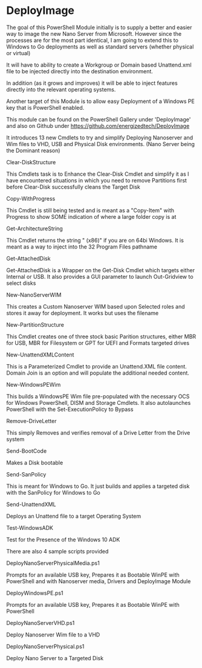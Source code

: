 # DeployImage
The goal of this PowerShell Module initially is to supply a better and easier way to image the new Nano Server from Microsoft.   However since the processes are for the most part identical, I am going to extend this to Windows to Go deployments as well as standard servers (whether physical or virtual)

It will have to ability to create a Workgroup or Domain based Unattend.xml file to be injected directly into the destination environment.

In addition (as it grows and improves) it will be able to inject features directly into the relevant operating systems.

Another target of this Module is to allow easy Deployment of a Windows PE key that is PowerShell enabled.

This module can be found on the PowerShell Gallery under 'DeployImage' and also on Github under https://github.com/energizedtech/DeployImage

It introduces 13 new Cmdlets to try and simplify Deploying Nanoserver and Wim files to VHD, USB and Physical Disk environments.  (Nano Server being the Dominant reason)

Clear-DiskStructure

This Cmdlets task is to Enhance the Clear-Disk Cmdlet and simplify it as I have encountered situations in which you need to remove Partitions first before Clear-Disk successfully cleans the Target Disk

Copy-WithProgress              

This Cmdlet is still being tested and is meant as a "Copy-Item" with Progress to show SOME indication of where a large folder copy is at

Get-ArchitectureString         

This Cmdlet returns the string " (x86)" if you are on 64bi Windows.  It is meant as a way to inject into the 32 Program Files pathname

Get-AttachedDisk                

Get-AttachedDisk is a Wrapper on the Get-Disk Cmdlet which targets either Internal or USB.  It also provides a GUI parameter to launch Out-Gridview to select disks

New-NanoServerWIM

This creates a Custom Nanoserver WIM based upon Selected roles and stores it away for deployment.   It works but uses the filename

New-PartitionStructure         

This Cmdlet creates one of three stock basic Parition structures, either MBR for USB, MBR for Filesystem or GPT for UEFI and Formats targeted drives

New-UnattendXMLContent    

This is a Parameterized Cmdlet to provide an Unattend.XML file content.  Domain Join is an option and will populate the additional needed content.

New-WindowsPEWim            

This builds a WindowsPE Wim file pre-populated with the necessary OCS for Windows PowerShell, DISM and Storage Cmdlets.  It also autolaunches PowerShell with the Set-ExecutionPolicy to Bypass

Remove-DriveLetter             

This simply Removes and verifies removal of a Drive Letter from the Drive system

Send-BootCode

Makes a Disk bootable

Send-SanPolicy                     

This is meant for Windows to Go.  It just builds and applies a targeted disk with the SanPolicy for Windows to Go

Send-UnattendXML                 

Deploys an Unattend file to a target Operating System

Test-WindowsADK

Test for the Presence of the Windows 10 ADK

There are also 4 sample scripts provided

DeployNanoServerPhysicalMedia.ps1

Prompts for an available USB key, Prepares it as Bootable WinPE with PowerShell and with Nanoserver media, Drivers and DeployImage Module

DeployWindowsPE.ps1

Prompts for an available USB key, Prepares it as Bootable WinPE with PowerShell

DeployNanoServerVHD.ps1

Deploy Nanoserver Wim file to a VHD

DeployNanoServerPhysical.ps1

Deploy Nano Server to a Targeted Disk

